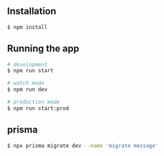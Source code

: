 ## Installation

```bash
$ npm install
```

## Running the app

```bash
# development
$ npm run start

# watch mode
$ npm run dev

# production mode
$ npm run start:prod
```

## prisma
```bash 
$ npx prisma migrate dev --name 'migrate message'
```
